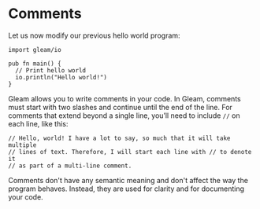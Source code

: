 # Comments

Let us now modify our previous hello world program:

```gleam
import gleam/io

pub fn main() {
  // Print hello world
  io.println("Hello world!")
}
```

Gleam allows you to write comments in your code. In Gleam, comments must start with two slashes and continue until the end of the line. For comments that extend beyond a single line, you’ll need to include `//` on each line, like this:

```gleam
// Hello, world! I have a lot to say, so much that it will take multiple
// lines of text. Therefore, I will start each line with // to denote it
// as part of a multi-line comment.
```

Comments don't have any semantic meaning and don't affect the way the program behaves. Instead, they are used for clarity and for documenting your code.
